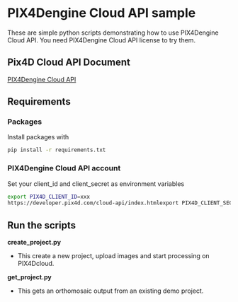 # PIX4Dengine Cloud API sample
These are simple python scripts demonstrating how to use PIX4Dengine Cloud API.
You need PIX4Dengine Cloud API license to try them.

## Pix4D Cloud API Document
[PIX4Dengine Cloud API](https://developer.pix4d.com/cloud-api/index.html)

## Requirements

### Packages
Install packages with
```bash
pip install -r requirements.txt
```

### PIX4Dengine Cloud API account
Set your client_id and client_secret as environment variables
```bash
export PIX4D_CLIENT_ID=xxx
https://developer.pix4d.com/cloud-api/index.htmlexport PIX4D_CLIENT_SECRET=xxx
```

## Run the scripts
**create_project.py**
- This create a new project, upload images and start processing on PIX4Dcloud.

**get_project.py**
- This gets an orthomosaic output from an existing demo project. 

